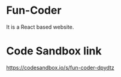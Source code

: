 # Fun-Coder

It is a React based website. 

# Code Sandbox link

https://codesandbox.io/s/fun-coder-dpydtz
